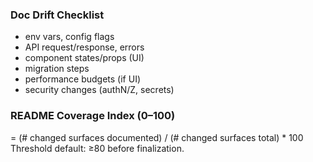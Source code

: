 ### Doc Drift Checklist
- env vars, config flags
- API request/response, errors
- component states/props (UI)
- migration steps
- performance budgets (if UI)
- security changes (authN/Z, secrets)

### README Coverage Index (0–100)
= (# changed surfaces documented) / (# changed surfaces total) * 100
Threshold default: ≥80 before finalization.

